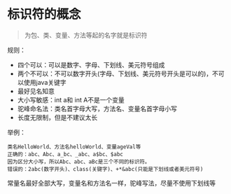 # 标识符的概念
> 为包、类、变量、方法等起的名字就是标识符

规则：
- 四个可以：可以是数字、字母、下划线、美元符号组成
- 两个不可以：不可以数字开头(字母、下划线、美元符号开头是可以的)，不可以使用java关键字
- 最好见名知意
- 大小写敏感：int a和 int A不是一个变量
- 驼峰命名法：类名首字母大写，方法名、变量名首字母小写
- 长度无限制，但是不建议太长

举例：
```
类名HelloWorld、方法名helloWorld、变量ageVal等
正确的：abc、Abc、a_bc、_abc、a$bc、$abc
因为区分大小写，所以Abc、abc、aBc是三个不同的标识符。
错误的：2abc(数字开头)、class(关键字)、+*&abc(只能是下划线或者美元符号)
```

常量名最好全部大写，变量名和方法名一样，驼峰写法，尽量不使用下划线等
